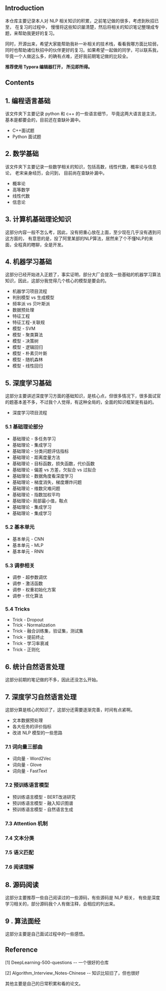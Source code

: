 ## Introduction

本仓库主要记录本人对 NLP 相关知识的积累，之前笔记做的很多，考虑到秋招已至， 在复习的过程中， 慢慢将这些知识屡清楚，然后将相关的知识笔记整理成专题，来帮助我更好的复习。 

同时，开源出来，希望大家能帮助我补一补相关的技术栈，看看我哪方面比较弱，同时也帮助诸位秋招中的伙伴更好的复习。如果希望一起做的同学，可以联系我， 毕竟一个人做这么多，的确有点难，还好我前期笔记做的比较全。

**推荐使用 Typora 编辑器打开， 所见即所得。**

## Contents

## 1. 编程语言基础

该文件夹下主要记录 python 和 c++ 的一些语言细节， 毕竟这两大语言是主流，基本是都要会的，目前还在查缺补漏中。

-  C++面试题
-  Python 面试题

## 2. 数学基础

该文件夹下主要记录一些数学相关的知识，包括高数，线性代数，概率论与信息论， 老宋亲身经历，会问到， 目前尚在查缺补漏中。

-  概率论
-  高等数学
-  线性代数
-  信息论

## 3.  计算机基础理论知识

这部分内容一般不怎么考，因此，没有把重心放在上面，至少现在几乎没有遇到问这方面的， 有意思的是，投了阿里某部的NLP算法，居然来了个不懂NLP的来面，全程真的瞎聊，全是开发。

## 4. 机器学习基础

这部分已经开始进入正题了，事实证明，部分大厂会提及一些基础的机器学习算法知识，因此，这部分我觉得几个核心的模型是要会的。

- 机器学习项目流程
- 判别模型 vs 生成模型
- 频率派 vs 贝叶斯派
- 数据预处理
- 特征工程
- 特征工程-关联规
- 模型 - SVM
- 模型 - 聚类算法
- 模型 - 决策树
- 模型 - 逻辑回归
- 模型 - 朴素贝叶斯
- 模型 - 随机森林
- 模型 - 线性回归

## 5. 深度学习基础

这部分主要讲述深度学习方面的基础知识，是核心点，但很多情况下，很多面试官的题基本差不多，不过我个人觉得，有这种全局的，全面的知识框架是有益的。

- 深度学习项目流程

### 5.1 基础理论部分

- 基础理论 - 多任务学习
- 基础理论 - 集成学习
- 基础理论 - 分类问题评估指标
- 基础理论 - 距离度量方法
- 基础理论 - 目标函数，损失函数，代价函数
- 基础理论 - 偏差 vs 方差，欠拟合 vs 过拟合
- 基础理论 - 数据角度看深度学习
- 基础理论 - 梯度消失，梯度爆炸问题
- 基础理论 - 维数灾难问题
- 基础理论 - 指数加权平均
- 基础理论- 局部最小值，鞍点
- 基础理论 - 集成学习
- 基础理论 - 集成学习

### 5.2 基本单元

- 基本单元 - CNN
- 基本单元 - MLP
- 基本单元 - RNN

### 5.3 调参相关

- 调参 - 超参数调优
- 调参 - 激活函数
- 调参 - 权重初始化方案
- 调参 - 优化算法

### 5.4 Tricks

- Trick - Dropout
- Trick - Normalization
- Trick - 融合训练集，验证集，测试集
- Trick - 提前终止
- Trick - 学习率衰减
- Trick - 正则化

## 6.  统计自然语言处理

这部分前期的笔记做的不多，因此还没怎么开始。

## 7.  深度学习自然语言处理

这部分算是核心的知识了，这部分还需要逐渐完善，时间有点紧啊。

- 文本数据预处理
- 各大任务的评价指标
- 改进 NLP 模型的一些思路

### 7.1 词向量三部曲

- 词向量 - Word2Vec
- 词向量 - Glove
- 词向量 - FastText

### 7.2 预训练语言模型

- 预训练语言模型 - BERT改进研究
- 预训练语言模型 - 融入知识图谱
- 预训练语言模型 - 自然语言生成

### 7.3 Attention 机制

### 7.4 文本分类

### 7.5 语义匹配

### 7.6 阅读理解



## 8.  源码阅读

这部分主要推荐一些自己阅读过的一些源码，有些源码是 NLP 相关， 有些是深度学习相关的，部分源码我个人有做注释，会相应的列出来。

## 9 . 算法面经

这部分主要是自己面试过程中的一些感悟。

## Reference

[1] DeepLearning-500-questions -- 一个很好的仓库

[2] Algorithm_Interview_Notes-Chinese -- 知识比较旧了，但也很好

其他主要是自己的日常积累和看的论文。